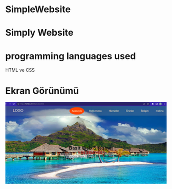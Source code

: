 # SimpleWebsite

<h1>Simply Website</h1>

<h1>programming languages ​​used </h1>

HTML ve CSS

<h1>Ekran Görünümü</h1>

![](./screen.png)